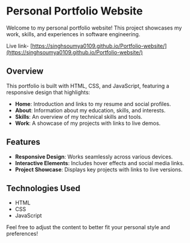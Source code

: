# Personal Portfolio Website

Welcome to my personal portfolio website! This project showcases my work, skills, and experiences in software engineering.

Live link- [https://singhsoumya0109.github.io/Portfolio-website/](https://singhsoumya0109.github.io/Portfolio-website/)

## Overview

This portfolio is built with HTML, CSS, and JavaScript, featuring a responsive design that highlights:
- **Home**: Introduction and links to my resume and social profiles.
- **About**: Information about my education, skills, and interests.
- **Skills**: An overview of my technical skills and tools.
- **Work**: A showcase of my projects with links to live demos.

## Features

- **Responsive Design**: Works seamlessly across various devices.
- **Interactive Elements**: Includes hover effects and social media links.
- **Project Showcase**: Displays key projects with links to live versions.

## Technologies Used

- HTML
- CSS
- JavaScript

Feel free to adjust the content to better fit your personal style and preferences!
